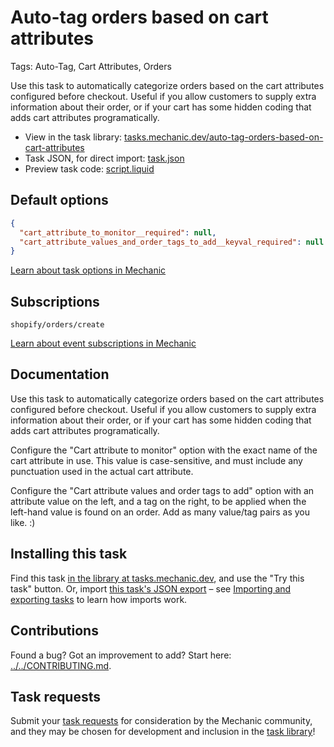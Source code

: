 # Auto-tag orders based on cart attributes

Tags: Auto-Tag, Cart Attributes, Orders

Use this task to automatically categorize orders based on the cart attributes configured before checkout. Useful if you allow customers to supply extra information about their order, or if your cart has some hidden coding that adds cart attributes programatically.

* View in the task library: [tasks.mechanic.dev/auto-tag-orders-based-on-cart-attributes](https://tasks.mechanic.dev/auto-tag-orders-based-on-cart-attributes)
* Task JSON, for direct import: [task.json](../../tasks/auto-tag-orders-based-on-cart-attributes.json)
* Preview task code: [script.liquid](./script.liquid)

## Default options

```json
{
  "cart_attribute_to_monitor__required": null,
  "cart_attribute_values_and_order_tags_to_add__keyval_required": null
}
```

[Learn about task options in Mechanic](https://learn.mechanic.dev/core/tasks/options)

## Subscriptions

```liquid
shopify/orders/create
```

[Learn about event subscriptions in Mechanic](https://learn.mechanic.dev/core/tasks/subscriptions)

## Documentation

Use this task to automatically categorize orders based on the cart attributes configured before checkout. Useful if you allow customers to supply extra information about their order, or if your cart has some hidden coding that adds cart attributes programatically.

Configure the "Cart attribute to monitor" option with the exact name of the cart attribute in use. This value is case-sensitive, and must include any punctuation used in the actual cart attribute.

Configure the "Cart attribute values and order tags to add" option with an attribute value on the left, and a tag on the right, to be applied when the left-hand value is found on an order. Add as many value/tag pairs as you like. :)

## Installing this task

Find this task [in the library at tasks.mechanic.dev](https://tasks.mechanic.dev/auto-tag-orders-based-on-cart-attributes), and use the "Try this task" button. Or, import [this task's JSON export](../../tasks/auto-tag-orders-based-on-cart-attributes.json) – see [Importing and exporting tasks](https://learn.mechanic.dev/core/tasks/import-and-export) to learn how imports work.

## Contributions

Found a bug? Got an improvement to add? Start here: [../../CONTRIBUTING.md](../../CONTRIBUTING.md).

## Task requests

Submit your [task requests](https://mechanic.canny.io/task-requests) for consideration by the Mechanic community, and they may be chosen for development and inclusion in the [task library](https://tasks.mechanic.dev/)!
